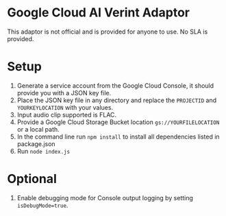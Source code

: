 # Google Cloud AI Verint Adaptor
This adaptor is not official and is provided for anyone to use. No SLA is provided.

# Setup
1) Generate a service account from the Google Cloud Console, it should provide you with a JSON key file.
2) Place the JSON key file in any directory and replace the `PROJECTID` and `YOURKEYLOCATION` with your values.
3) Input audio clip supported is FLAC.
4) Provide a Google Cloud Storage Bucket location `gs://YOURFILELOCATION` or a local path.
5) In the command line run `npm install` to install all dependencies listed in package.json
6) Run `node index.js`

# Optional
1) Enable debugging mode for Console output logging by setting `isDebugMode=true`.